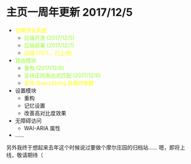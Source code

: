 <h1>
    主页一周年更新
    <date>2017/12/5</date>
</h1>

<style>
    .done {
        color: #9f3;
    }
    .half {
        color: #ff0;
    }
    .chosen {
        color: cyan;
    }
    .deprecated {
        opacity: 0.4;
    }
</style>

* <span class="half">自建评论系统</span>
  * <span class="done">后端开发 (2017/12/5)</span>
  * <span class="done">后端部署 (2017/12/7)</span>
  * <span class="half">前端 (70%，已上线)</span>
* <span class="done">路由模块</span>
  * <span class="done">重构 (2017/12/6)</span>
  * <span class="done">支持正则表达式匹配 (2017/12/6)</span>
  * <span class="half">支持 QueryString 风格的参数</span>
* 设置模块
  * 重构
  * 记忆设置
  * 改善高对比度效果
* 无障碍访问
  * WAI-ARIA 属性
* ……

另外我终于想起来去年这个时候说过要做个摩尔庄园的归档站…… 嗯，即将上线，敬请期待（